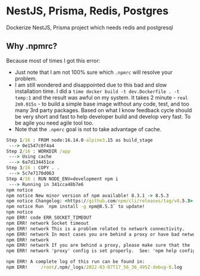 # NestJS, Prisma, Redis, Postgres

Dockerize NestJS, Prisma project which needs redis and postgresql

## Why .npmrc?

Because most of times I got this error:

- Just note that I am not 100% sure which `.npmrc` will resolve your problem.
- I am still wondered and disappointed due to this bad and slow installation time. I did a `time docker build -t dev.Dockerfile . -t temp:1` and the result was awful on my system. It takes 2 minute - `real 2m9.015s` - to build a simple base image without any code, test, and too many 3rd party packages. Based on what I know feedback cycle should be very short and fast to help developer build and develop very fast. To be agile you need agile tool too.
- Note that the `.npmrc` goal is not to take advantage of cache.

```cmd
Step 1/16 : FROM node:16.14.0-alpine3.15 as build_stage
 ---> 0e1547c0f4a4
Step 2/16 : WORKDIR /app
 ---> Using cache
 ---> 6a7d134451ce
Step 3/16 : COPY . .
 ---> 5c7e7170d063
Step 4/16 : RUN NODE_ENV=development npm i
 ---> Running in 341cca48b7e6
npm notice
npm notice New minor version of npm available! 8.3.1 -> 8.5.3
npm notice Changelog: <https://github.com/npm/cli/releases/tag/v8.5.3>
npm notice Run `npm install -g npm@8.5.3` to update!
npm notice
npm ERR! code ERR_SOCKET_TIMEOUT
npm ERR! network Socket timeout
npm ERR! network This is a problem related to network connectivity.
npm ERR! network In most cases you are behind a proxy or have bad network settings.
npm ERR! network
npm ERR! network If you are behind a proxy, please make sure that the
npm ERR! network 'proxy' config is set properly.  See: 'npm help config'

npm ERR! A complete log of this run can be found in:
npm ERR!     /root/.npm/_logs/2022-03-07T17_56_36_495Z-debug-0.log
```
